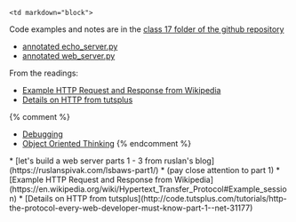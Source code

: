 	<td markdown="block">
Code examples and notes are in the [class 17 folder of the github repository](https://github.com/jversoza/p4a-spring-16-examples/tree/master/p4a-class17)

* [annotated echo_server.py](https://github.com/jversoza/p4a-spring-16-examples/blob/master/p4a-class17/echo_server.py)
* [annotated web_server.py](https://github.com/jversoza/p4a-spring-16-examples/blob/master/p4a-class17/web_server.py)

From the readings:

* [Example HTTP Request and Response from Wikipedia](https://en.wikipedia.org/wiki/Hypertext_Transfer_Protocol#Example_session)
* [Details on HTTP from tutsplus](http://code.tutsplus.com/tutorials/http-the-protocol-every-web-developer-must-know-part-1--net-31177)

{% comment %}
* [Debugging](slides/17/debugging.html)
* [Object Oriented Thinking](slides/17/oop-thinking.html)
{% endcomment %}
</td>
	<td markdown="block">
* [let's build a web server parts 1 - 3 from ruslan's blog](https://ruslanspivak.com/lsbaws-part1/)
    * (pay close attention to part 1)
* [Example HTTP Request and Response from Wikipedia](https://en.wikipedia.org/wiki/Hypertext_Transfer_Protocol#Example_session)
* [Details on HTTP from tutsplus](http://code.tutsplus.com/tutorials/http-the-protocol-every-web-developer-must-know-part-1--net-31177)
</td>
	<td markdown="block">
<!--
* [](assignments/.html)
-->
</td>

